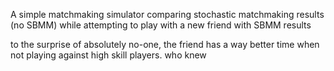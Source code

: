 A simple matchmaking simulator comparing stochastic matchmaking results (no SBMM) while attempting to play with a new friend with SBMM results

to the surprise of absolutely no-one, the friend has a way better time when not playing against high skill players. who knew
